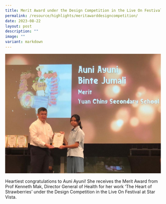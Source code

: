 ```yaml
---
title: Merit Award under the Design Competition in the Live On Festival
permalink: /resource/highlights/meritawarddesigncompetition/
date: 2023-08-22
layout: post
description: ""
image: ""
variant: markdown
---
```

![](/images/feb%20aug01.jpg)

Heartiest congratulations to Auni Ayuni! She receives the Merit Award from Prof Kenneth Mak, Director General of Health for her work ‘The Heart of Strawberries’ under the Design Competition in the Live On Festival at Star Vista.

